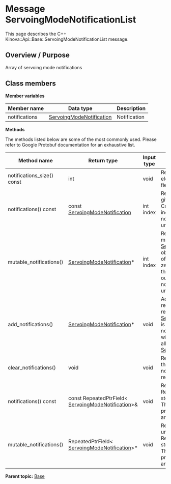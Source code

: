 # Message ServoingModeNotificationList

This page describes the C++ Kinova::Api::Base::ServoingModeNotificationList message.

## Overview / Purpose

Array of servoing mode notifications

## Class members

 **Member variables** 

|Member name|Data type|Description|
|-----------|---------|-----------|
|notifications| [ServoingModeNotification](msg_Base_ServoingModeNotification.md#)|Notification|

 **Methods** 

The methods listed below are some of the most commonly used. Please refer to Google Protobuf documentation for an exhaustive list.

|Method name|Return type|Input type|Description|
|-----------|-----------|----------|-----------|
|notifications\_size\(\) const|int|void|Returns the number of elements currently in the field.|
|notifications\(\) const|const [ServoingModeNotification](msg_Base_ServoingModeNotification.md#)|int index|Returns the element at the given zero-based index. Calling this method with index outside of \[0, notifications\_size\(\)\) yields undefined behavior.|
|mutable\_notifications\(\)| [ServoingModeNotification](msg_Base_ServoingModeNotification.md#)\*|int index|Returns a pointer to the mutable [ServoingModeNotification](msg_Base_ServoingModeNotification.md#) object that stores the value of the element at the given zero-based index. Calling this method with index outside of \[0, notifications\_size\(\)\) yields undefined behavior.|
|add\_notifications\(\)| [ServoingModeNotification](msg_Base_ServoingModeNotification.md#)\*|void|Adds a new element and returns a pointer to it. The returned [ServoingModeNotification](msg_Base_ServoingModeNotification.md#) is mutable and will have none of its fields set \(i.e. it will be identical to a newly-allocated [ServoingModeNotification](msg_Base_ServoingModeNotification.md#)\).|
|clear\_notifications\(\)|void|void|Removes all elements from the field. After calling this, notifications\_size\(\) will return zero.|
|notifications\(\) const|const RepeatedPtrField< [ServoingModeNotification](msg_Base_ServoingModeNotification.md#)\>&|void|Returns the underlying RepeatedPtrField that stores the field's elements. This container class provides STL-like iterators and other methods.|
|mutable\_notifications\(\)|RepeatedPtrField< [ServoingModeNotification](msg_Base_ServoingModeNotification.md#)\>\*|void|Returns a pointer to the underlying mutable RepeatedPtrField that stores the field's elements. This container class provides STL-like iterators and other methods.|

**Parent topic:** [Base](../references/summary_Base.md)

